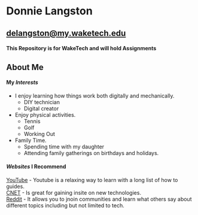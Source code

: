 # Donnie Langston

## delangston@my.waketech.edu

#### This Repository is for WakeTech and will hold Assignments

## About Me

#### My **_Interests_**

- I enjoy learning how things work both digitally and mechanically.
  - DIY technician
  - Digital creator
- Enjoy physical activities.
  - Tennis
  - Golf
  - Working Out
- Family Time.
  - Spending time with my daughter
  - Attending family gatherings on birthdays and holidays.

#### **_Websites_** I Recommend

[YouTube](https://youtube.com) - Youtube is a relaxing way to learn with a long list of how to guides.  
[CNET](https://cnet.com) - Is great for gaining insite on new technologies.  
[Reddit](https://reddit.com) - It allows you to jnoin communities and learn what others say about different topics including but not limited to tech.
